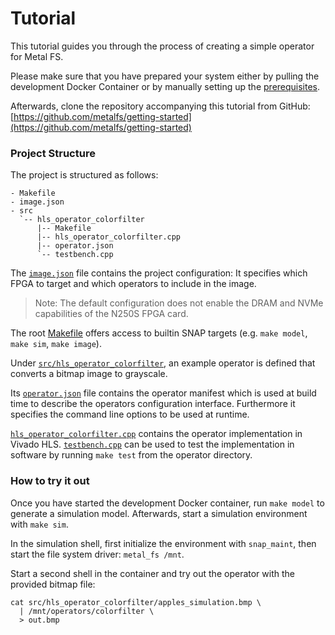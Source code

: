 # Tutorial 

This tutorial guides you through the process of creating a simple operator for Metal FS.

Please make sure that you have prepared your system either by pulling the development Docker Container or by manually setting up the [prerequisites](prerequisites.html).

Afterwards, clone the repository accompanying this tutorial from GitHub: [https://github.com/metalfs/getting-started](https://github.com/metalfs/getting-started)

### Project Structure

The project is structured as follows:
```
- Makefile
- image.json
- src
  `-- hls_operator_colorfilter
      |-- Makefile
      |-- hls_operator_colorfilter.cpp
      |-- operator.json
      `-- testbench.cpp
```

The [`image.json`](https://github.com/metalfs/getting-started/tree/master/image.json) file contains the project configuration: It specifies which FPGA to target and which operators to include in the image.

> Note: The default configuration does not enable the DRAM and NVMe capabilities of the N250S FPGA card.

The root [Makefile](https://github.com/metalfs/getting-started/tree/master/Makefile) offers access to builtin SNAP targets (e.g. `make model`, `make sim`, `make image`).

Under [`src/hls_operator_colorfilter`](https://github.com/metalfs/getting-started/tree/master/src/hls_operator_colorfilter), an example operator is defined that converts a bitmap image to grayscale.

Its [`operator.json`](https://github.com/metalfs/getting-started/tree/master/src/hls_operator_colorfilter/operator.json) file contains the operator manifest which is used at build time to describe the operators configuration interface. Furthermore it specifies the command line options to be used at runtime.

[`hls_operator_colorfilter.cpp`](https://github.com/metalfs/getting-started/tree/master/src/hls_operator_colorfilter/hls_operator_colorfilter.cpp) contains the operator implementation in Vivado HLS. [`testbench.cpp`](https://github.com/metalfs/getting-started/tree/master/src/hls_operator_colorfilter/testbench.cpp) can be used to test the implementation in software by running `make test` from the operator directory.

### How to try it out

Once you have started the development Docker container, run `make model` to generate a simulation model. Afterwards, start a simulation environment with `make sim`.

In the simulation shell, first initialize the environment with `snap_maint`, then start the file system driver: `metal_fs /mnt`.

Start a second shell in the container and try out the operator with the provided bitmap file:
```
cat src/hls_operator_colorfilter/apples_simulation.bmp \
  | /mnt/operators/colorfilter \
  > out.bmp
```
